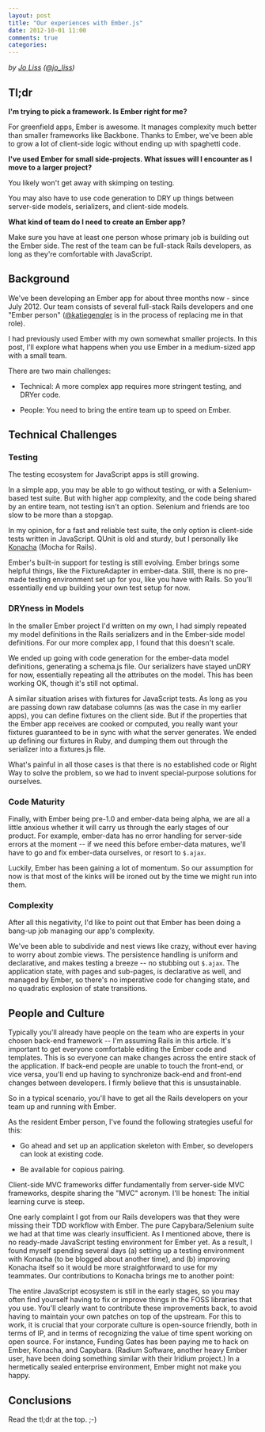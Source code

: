 ```yaml
---
layout: post
title: "Our experiences with Ember.js"
date: 2012-10-01 11:00
comments: true
categories:
---
```


*by [Jo Liss](http://www.solitr.com/blog/) ([@jo_liss](https://twitter.com/jo_liss))*

## Tl;dr

**I'm trying to pick a framework. Is Ember right for me?**

For greenfield apps, Ember is awesome. It manages complexity much better than
smaller frameworks like Backbone. Thanks to Ember, we've been able to grow a
lot of client-side logic without ending up with spaghetti code.

**I've used Ember for small side-projects. What issues will I encounter as I
move to a larger project?**

You likely won't get away with skimping on testing.

You may also have to use code generation to DRY up things between server-side
models, serializers, and client-side models.

**What kind of team do I need to create an Ember app?**

Make sure you have at least one person whose primary job is building out the
Ember side. The rest of the team can be full-stack Rails developers, as long
as they're comfortable with JavaScript.

## Background

We've been developing an Ember app for about three months now - since July
2012. Our team consists of several full-stack Rails developers and one "Ember
person" ([@katiegengler](https://twitter.com/katiegengler) is in the process
of replacing me in that role).

I had previously used Ember with my own somewhat smaller projects. In this
post, I'll explore what happens when you use Ember in a medium-sized app with
a small team.

There are two main challenges:

* Technical: A more complex app requires more stringent testing, and DRYer
  code.

* People: You need to bring the entire team up to speed on Ember.

## Technical Challenges

### Testing

The testing ecosystem for JavaScript apps is still growing.

In a simple app, you may be able to go without testing, or with a
Selenium-based test suite. But with higher app complexity, and the code being
shared by an entire team, not testing isn't an option. Selenium and friends
are too slow to be more than a stopgap.

In my opinion, for a fast and reliable test suite, the only option is
client-side tests written in JavaScript. QUnit is old and sturdy, but I
personally like [Konacha](https://github.com/jfirebaugh/konacha) (Mocha for
Rails).

Ember's built-in support for testing is still evolving. Ember brings some
helpful things, like the FixtureAdapter in ember-data. Still, there is no
pre-made testing environment set up for you, like you have with Rails. So
you'll essentially end up building your own test setup for now.

### DRYness in Models

In the smaller Ember project I'd written on my own, I had simply repeated my
model definitions in the Rails serializers and in the Ember-side model
definitions. For our more complex app, I found that this doesn't scale.

We ended up going with code generation for the ember-data model definitions,
generating a schema.js file. Our serializers have stayed unDRY for now,
essentially repeating all the attributes on the model. This has been working
OK, though it's still not optimal.

A similar situation arises with fixtures for JavaScript tests. As long as you
are passing down raw database columns (as was the case in my earlier apps),
you can define fixtures on the client side. But if the properties that the
Ember app receives are cooked or computed, you really want your fixtures
guaranteed to be in sync with what the server generates. We ended up defining
our fixtures in Ruby, and dumping them out through the serializer into a
fixtures.js file.

What's painful in all those cases is that there is no established code or
Right Way to solve the problem, so we had to invent special-purpose solutions
for ourselves.

### Code Maturity

Finally, with Ember being pre-1.0 and ember-data being alpha, we are all a
little anxious whether it will carry us through the early stages of our
product. For example, ember-data has no error handling for server-side errors
at the moment -- if we need this before ember-data matures, we'll have to go
and fix ember-data ourselves, or resort to `$.ajax`.

Luckily, Ember has been gaining a lot of momentum. So our assumption for now
is that most of the kinks will be ironed out by the time we might run into
them.

### Complexity

After all this negativity, I'd like to point out that Ember has been doing a
bang-up job managing our app's complexity.

We've been able to subdivide and nest views like crazy, without ever having to
worry about zombie views. The persistence handling is uniform and declarative,
and makes testing a breeze -- no stubbing out `$.ajax`. The application state,
with pages and sub-pages, is declarative as well, and managed by Ember, so
there's no imperative code for changing state, and no quadratic explosion of
state transitions.

## People and Culture

Typically you'll already have people on the team who are experts in your
chosen back-end framework -- I'm assuming Rails in this article. It's
important to get everyone comfortable editing the Ember code and templates.
This is so everyone can make changes across the entire stack of the
application. If back-end people are unable to touch the front-end, or vice
versa, you'll end up having to synchronize back-end and front-end changes
between developers. I firmly believe that this is unsustainable.

So in a typical scenario, you'll have to get all the Rails developers on your
team up and running with Ember.

As the resident Ember person, I've found the following strategies useful for
this:

* Go ahead and set up an application skeleton with Ember, so developers can
  look at existing code.

* Be available for copious pairing.

Client-side MVC frameworks differ fundamentally from server-side MVC
frameworks, despite sharing the "MVC" acronym. I'll be honest: The initial
learning curve is steep.

One early complaint I got from our Rails developers was that they were missing
their TDD workflow with Ember. The pure Capybara/Selenium suite we had at that
time was clearly insufficient. As I mentioned above, there is no ready-made
JavaScript testing environment for Ember yet. As a result, I found myself
spending several days (a) setting up a testing environment with Konacha (to be
blogged about another time), and (b) improving Konacha itself so it would be
more straightforward to use for my teammates. Our contributions to Konacha
brings me to another point:

The entire JavaScript ecosystem is still in the early stages, so you may often
find yourself having to fix or improve things in the FOSS libraries that you
use. You'll clearly want to contribute these improvements back, to avoid
having to maintain your own patches on top of the upstream. For this to work,
it is crucial that your corporate culture is open-source friendly, both in
terms of IP, and in terms of recognizing the value of time spent working on
open source. For instance, Funding Gates has been paying me to hack on Ember,
Konacha, and Capybara. (Radium Software, another heavy Ember user, have been
doing something similar with their Iridium project.) In a hermetically sealed
enterprise environment, Ember might not make you happy.

## Conclusions

Read the tl;dr at the top. ;-)
